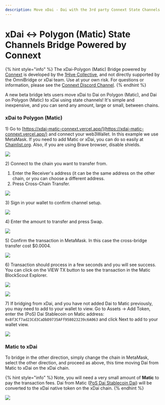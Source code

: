 ```yaml
---
description: Move xDai - Dai with the 3rd party Connext State Channels Bridge
---
```


# xDai &lt;-&gt; Polygon \(Matic\) State Channels Bridge Powered by Connext

{% hint style="info" %}
The xDai-Polygon \(Matic\) Bridge powered by [Connext](https://connext.network/) is developed by the [1Hive Collective](https://1hive.org/#/home), and not directly supported by the OmniBridge or xDai team. Use at your own risk. For questions or information, please see the [Connext Discord Channel](https://discord.gg/8YcWCfbp).
{% endhint %}

A new beta bridge lets users move xDai to Dai on Polygon \(Matic\), and Dai on Polygon \(Matic\) to xDai using state channels!  It's simple and inexpensive, and you can send any amount, large or small, between chains.

### xDai to Polygon \(Matic\)

1\) Go to [https://xdai-matic-connext.vercel.app/](https://xdai-matic-connext.vercel.app/) and connect your web3Wallet. In this example we use MetaMask. If you need to add Matic or xDai, you can do so easily at [Chainlist.org](https://chainlist.org/). Also, if you are using Brave browser, disable shields.

![](../../.gitbook/assets/1connext.png)

2\) Connect to the chain you want to transfer from. 

1. Enter the Receiver's address \(it can be the same address on the other chain, or you can choose a different address.
2. Press Cross-Chain Transfer.

![](../../.gitbook/assets/2connext.png)

3\) Sign in your wallet to confirm channel setup.

![](../../.gitbook/assets/3connext.png)

4\) Enter the amount to transfer and press Swap.

![](../../.gitbook/assets/4connxt.png)

5\) Confirm the transaction in MetaMask. In this case the cross-bridge transfer cost $0.0004.

![](../../.gitbook/assets/connext5.png)

6\) Transaction should process in a few seconds and you will see success. You can click on the VIEW TX button to see the transaction in the Matic BlockScout Explorer.

![](../../.gitbook/assets/connext6.png)

![](../../.gitbook/assets/connext7.png)

7\) If bridging from xDai, and you have not added Dai to Matic previously, you may need to add to your wallet to view. Go to Assets -&gt; Add Token, enter the \(PoS\) Dai Stablecoin on Matic address: `0x8f3Cf7ad23Cd3CaDbD9735AFf958023239c6A063` and click Next to add to your wallet view.

![](../../.gitbook/assets/connextmm.png)

### Matic to xDai

To bridge in the other direction, simply change the chain in MetaMask, select the other direction, and proceed as above, this time moving Dai from Matic to xDai on the xDai chain.

{% hint style="info" %}
Note, you will need a very small amount of **Matic** to pay the transaction fees. Dai from Matic \([PoS Dai Stablecoin Dai](https://explorer-mainnet.maticvigil.com/tokens/0x8f3Cf7ad23Cd3CaDbD9735AFf958023239c6A063/token-transfers)\) will be converted to the xDai native token on the xDai chain.
{% endhint %}

![](../../.gitbook/assets/matic1.png)















